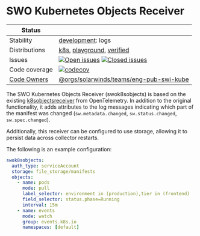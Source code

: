# SWO Kubernetes Objects Receiver

<!-- distribution links hack -->
[verified]: https://github.com/solarwinds/solarwinds-otel-collector-releases/tree/main/distributions/verified
[playground]: https://github.com/solarwinds/solarwinds-otel-collector-releases/tree/main/distributions/playground
[k8s]: https://github.com/solarwinds/solarwinds-otel-collector-releases/tree/main/distributions/k8s

<!-- status autogenerated section -->
| Status        |           |
| ------------- |-----------|
| Stability     | [development]: logs   |
| Distributions | [k8s], [playground], [verified] |
| Issues        | [![Open issues](https://img.shields.io/github/issues-search/open-telemetry/opentelemetry-collector-contrib?query=is%3Aissue%20is%3Aopen%20label%3Areceiver%2Fswok8sobjects%20&label=open&color=orange&logo=opentelemetry)](https://github.com/open-telemetry/opentelemetry-collector-contrib/issues?q=is%3Aopen+is%3Aissue+label%3Areceiver%2Fswok8sobjects) [![Closed issues](https://img.shields.io/github/issues-search/open-telemetry/opentelemetry-collector-contrib?query=is%3Aissue%20is%3Aclosed%20label%3Areceiver%2Fswok8sobjects%20&label=closed&color=blue&logo=opentelemetry)](https://github.com/open-telemetry/opentelemetry-collector-contrib/issues?q=is%3Aclosed+is%3Aissue+label%3Areceiver%2Fswok8sobjects) |
| Code coverage | [![codecov](https://codecov.io/github/open-telemetry/opentelemetry-collector-contrib/graph/main/badge.svg?component=receiver_swok8sobjects)](https://app.codecov.io/gh/open-telemetry/opentelemetry-collector-contrib/tree/main/?components%5B0%5D=receiver_swok8sobjects&displayType=list) |
| [Code Owners](https://github.com/open-telemetry/opentelemetry-collector-contrib/blob/main/CONTRIBUTING.md#becoming-a-code-owner)    | [@orgs/solarwinds/teams/eng-pub-swi-kube](https://www.github.com/orgs/solarwinds/teams/eng-pub-swi-kube) |

[development]: https://github.com/open-telemetry/opentelemetry-collector/blob/main/docs/component-stability.md#development
[k8s]: https://github.com/open-telemetry/opentelemetry-collector-releases/tree/main/distributions/otelcol-k8s
[playground]: 
[verified]: 
<!-- end autogenerated section -->

The SWO Kubernetes Objects Receiver (swok8sobjects) is based on the existing [k8sobjectsreceiver](https://github.com/open-telemetry/opentelemetry-collector-contrib/tree/main/receiver/k8sobjectsreceiver) from OpenTelemetry. In addition to the original functionality, it adds attributes to the log messages indicating which part of the manifest was changed (`sw.metadata.changed`, `sw.status.changed`, `sw.spec.changed`). 

Additionally, this receiver can be configured to use storage, allowing it to persist data across collector restarts.

The following is an example configuration:

```yaml
swok8sobjects:
  auth_type: serviceAccount
  storage: file_storage/manifests
  objects:
    - name: pods
      mode: pull
      label_selector: environment in (production),tier in (frontend)
      field_selector: status.phase=Running
      interval: 15m
    - name: events
      mode: watch
      group: events.k8s.io
      namespaces: [default]
```
